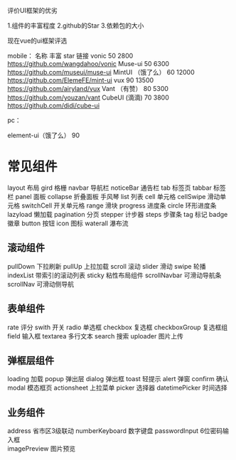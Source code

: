 
评价UI框架的优劣

1.组件的丰富程度
2.github的Star
3.依赖包的大小

现在vue的ui框架评选

mobile：
名称                丰富       star         链接
vonic               50        2800          https://github.com/wangdahoo/vonic
Muse-ui             50        6300          https://github.com/museui/muse-ui
MintUI （饿了么）    60        12000         https://github.com/ElemeFE/mint-ui
vux                 90        13500         https://github.com/airyland/vux
Vant （有赞）        80        5300          https://github.com/youzan/vant
CubeUI  (滴滴)       70        3800          https://github.com/didi/cube-ui



pc：

element-ui（饿了么）  90        


# 常见组件

layout      布局
gird        格栅
navbar      导航栏
noticeBar   通告栏
tab         标签页
tabbar      标签栏
panel       面板
collapse    折叠面板 手风琴
list        列表
cell        单元格
cellSwipe   滑动单元格
switchCell  开关单元格
range       滑块
progress    进度条
circle      环形进度条
lazyload    懒加载
pagination  分页
stepper     计步器
steps       步骤条
tag         标记
badge       徽章
button      按钮
icon        图标
waterall    瀑布流


## 滚动组件
pullDown        下拉刷新
pullUp          上拉加载
scroll          滚动
slider          滑动
swipe           轮播
indexList       带索引的滚动列表
sticky          粘性布局组件
scrollNavbar    可滑动导航条
scrollNav       可滑动侧导航

## 表单组件
rate            评分
swith           开关
radio           单选框
checkbox        复选框
checkboxGroup   复选框组
field           输入框
textarea        多行文本
search          搜索
uploader        图片上传


## 弹框层组件
loading         加载
popup           弹出层
dialog          弹出框
toast           轻提示
alert           弹窗
confirm         确认
modal           模态框页
actionsheet     上拉菜单
picker          选择器
datetimePicker  时间选择



## 业务组件
address         省市区3级联动
numberKeyboard  数字键盘
passwordInput   6位密码输入框            
imagePreview    图片预览